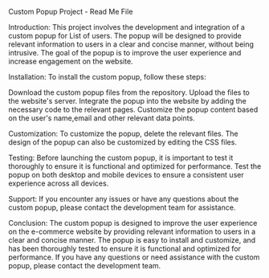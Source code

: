 Custom Popup Project - Read Me File

Introduction:
This project involves the development and integration of a custom popup for List of users. The popup will be designed to provide relevant information to users in a clear and concise manner, without being intrusive. The goal of the popup is to improve the user experience and increase engagement on the website.

Installation:
To install the custom popup, follow these steps:

Download the custom popup files from the repository.
Upload the files to the website's server.
Integrate the popup into the website by adding the necessary code to the relevant pages.
Customize the popup content based on the user's name,email and other relevant data points.


Customization:
To customize the popup, delete the relevant files. The design of the popup can also be customized by editing the CSS files.

Testing:
Before launching the custom popup, it is important to test it thoroughly to ensure it is functional and optimized for performance. Test the popup on both desktop and mobile devices to ensure a consistent user experience across all devices.

Support:
If you encounter any issues or have any questions about the custom popup, please contact the development team for assistance.

Conclusion:
The custom popup is designed to improve the user experience on the e-commerce website by providing relevant information to users in a clear and concise manner. The popup is easy to install and customize, and has been thoroughly tested to ensure it is functional and optimized for performance. If you have any questions or need assistance with the custom popup, please contact the development team.
